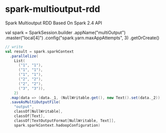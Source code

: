 # spark-multioutput-rdd
Spark Multioutput RDD Based On Spark 2.4 API

val spark = SparkSession.builder
      .appName("multiOutput")
      .master("local[4]")
      .config("spark.yarn.maxAppAttempts", 3)
      .getOrCreate()

```scala
// write
val result = spark.sparkContext
  .parallelize(
    List(
      ("1", "1"),
      ("1", "1"),
      ("1", "1"),
      ("2", "2"),
      ("2", "2"),
      ("3", "3")),
    2)
  .map(data => (data._1, (NullWritable.get(), new Text().set(data._2))))
  .saveAsMultiOutputFile(
    "output",
    classOf[NullWritable],
    classOf[Text],
    classOf[TextOutputFormat[NullWritable, Text]],
    spark.sparkContext.hadoopConfiguration)
```